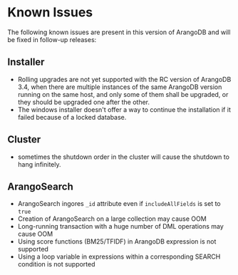 Known Issues
============

The following known issues are present in this version of ArangoDB and will be fixed
in follow-up releases:

Installer
---------

* Rolling upgrades are not yet supported with the RC version of ArangoDB 3.4, when
  there are multiple instances of the same ArangoDB version running on the same host,
  and only some of them shall be upgraded, or they should be upgraded one after the
  other.
* The windows installer doesn't offer a way to continue the installation if it failed
  because of a locked database.

Cluster
-------

* sometimes the shutdown order in the cluster will cause the shutdown to hang infinitely.

ArangoSearch
------------

* ArangoSearch ingores `_id` attribute even if `includeAllFields` is set to `true`
* Creation of ArangoSearch on a large collection may cause OOM
* Long-running transaction with a huge number of DML operations may cause OOM
* Using score functions (BM25/TFIDF) in ArangoDB expression is not supported
* Using a loop variable in expressions within a corresponding SEARCH condition is not supported


